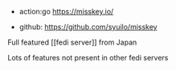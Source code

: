 - action:go https://misskey.io/

- github: https://github.com/syuilo/misskey

Full featured [[fedi server]] from Japan

Lots of features not present in other fedi servers